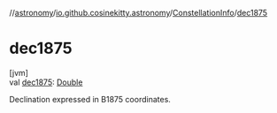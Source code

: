 //[astronomy](../../../index.md)/[io.github.cosinekitty.astronomy](../index.md)/[ConstellationInfo](index.md)/[dec1875](dec1875.md)

# dec1875

[jvm]\
val [dec1875](dec1875.md): [Double](https://kotlinlang.org/api/latest/jvm/stdlib/kotlin/-double/index.html)

Declination expressed in B1875 coordinates.
